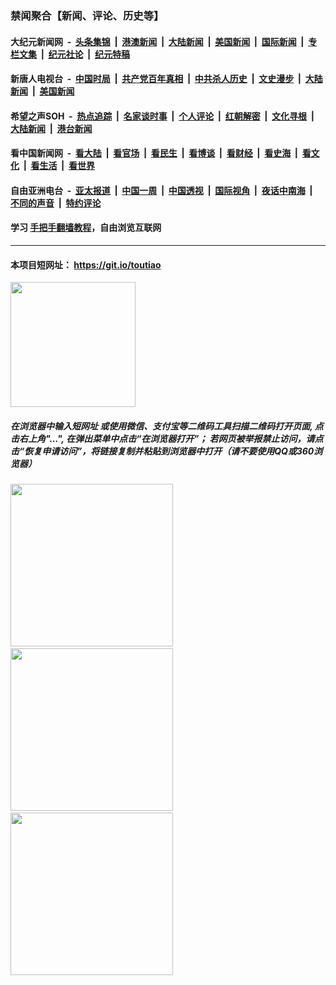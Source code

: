 ### 禁闻聚合【新闻、评论、历史等】

#### 大纪元新闻网 &nbsp;-&nbsp; [头条集锦](indexes/E头条集锦.md?t=02231831) &nbsp;|&nbsp; [港澳新闻](indexes/E港澳新闻.md?t=02231831)  &nbsp;|&nbsp; [大陆新闻](indexes/E大陆新闻.md?t=02231831) &nbsp;|&nbsp; [美国新闻](indexes/E美国新闻.md?t=02231831) &nbsp;|&nbsp; [国际新闻](indexes/E国际新闻.md?t=02231831) &nbsp;|&nbsp; [专栏文集](indexes/E专栏文集.md?t=02231831) &nbsp;|&nbsp; [纪元社论](indexes/E纪元社论.md?t=02231831) &nbsp;|&nbsp; [纪元特稿](indexes/E纪元特稿.md?t=02231831) 

#### 新唐人电视台 &nbsp;-&nbsp; [中国时局](indexes/N中国时局.md?t=02231831) &nbsp;|&nbsp; [共产党百年真相](indexes/N共产党百年真相.md?t=02231831) &nbsp;|&nbsp; [中共杀人历史](indexes/N中共杀人历史.md?t=02231831) &nbsp;|&nbsp; [文史漫步](indexes/N文史漫步.md?t=02231831) &nbsp;|&nbsp; [大陆新闻](indexes/N大陆新闻.md?t=02231831) &nbsp;|&nbsp; [美国新闻](indexes/N美国新闻.md?t=02231831)

#### 希望之声SOH &nbsp;-&nbsp; [热点追踪](indexes/H热点追踪.md?t=02231831) &nbsp;|&nbsp; [名家谈时事](indexes/H名家谈时事.md?t=02231831) &nbsp;|&nbsp; [个人评论](indexes/H个人评论.md?t=02231831)  &nbsp;|&nbsp; [红朝解密](indexes/H红朝解密.md?t=02231831) &nbsp;|&nbsp; [文化寻根](indexes/H文化寻根.md?t=02231831) &nbsp;|&nbsp; [大陆新闻](indexes/H大陆新闻.md?t=02231831) &nbsp;|&nbsp; [港台新闻](indexes/H港台新闻.md?t=02231831)

#### 看中国新闻网 &nbsp;-&nbsp; [看大陆](indexes/S看大陆.md?t=02231831) &nbsp;|&nbsp; [看官场](indexes/S看官场.md?t=02231831) &nbsp;|&nbsp; [看民生](indexes/S看民生.md?t=02231831)  &nbsp;|&nbsp; [看博谈](indexes/S看博谈.md?t=02231831) &nbsp;|&nbsp; [看财经](indexes/S看财经.md?t=02231831) &nbsp;|&nbsp; [看史海](indexes/S看史海.md?t=02231831) &nbsp;|&nbsp; [看文化](indexes/S看文化.md?t=02231831) &nbsp;|&nbsp; [看生活](indexes/S看生活.md?t=02231831) &nbsp;|&nbsp; [看世界](indexes/S看世界.md?t=02231831)

#### 自由亚洲电台 &nbsp;-&nbsp; [亚太报道](indexes/R亚太报道.md?t=02231831) &nbsp;|&nbsp; [中国一周](indexes/R中国一周.md?t=02231831) &nbsp;|&nbsp; [中国透视](indexes/R中国透视.md?t=02231831)  &nbsp;|&nbsp; [国际视角](indexes/R国际视角.md?t=02231831) &nbsp;|&nbsp; [夜话中南海](indexes/R夜话中南海.md?t=02231831) &nbsp;|&nbsp; [不同的声音](indexes/R不同的声音.md?t=02231831) &nbsp;|&nbsp; [特约评论](indexes/R特约评论.md?t=02231831)

#### 学习 [手把手翻墙教程](https://github.com/gfw-breaker/guides/wiki)，自由浏览互联网

----

#### 本项目短网址： https://git.io/toutiao
<img src="https://raw.githubusercontent.com/gfw-breaker/banned-news/master/scripts/img/qr.png" width="200px"/>  

##### 在浏览器中输入短网址 或使用微信、支付宝等二维码工具扫描二维码打开页面, 点击右上角"...", 在弹出菜单中点击“在浏览器打开”； 若网页被举报禁止访问，请点击“恢复申请访问”，将链接复制并粘贴到浏览器中打开（请不要使用QQ或360浏览器）

<img src="https://raw.githubusercontent.com/gfw-breaker/banned-news/master/scripts/img/1.png" width="260px"/> &nbsp; <img src="https://raw.githubusercontent.com/gfw-breaker/banned-news/master/scripts/img/2.png" width="260px"/> &nbsp; <img src="https://raw.githubusercontent.com/gfw-breaker/banned-news/master/scripts/img/3.png" width="260px"/>
